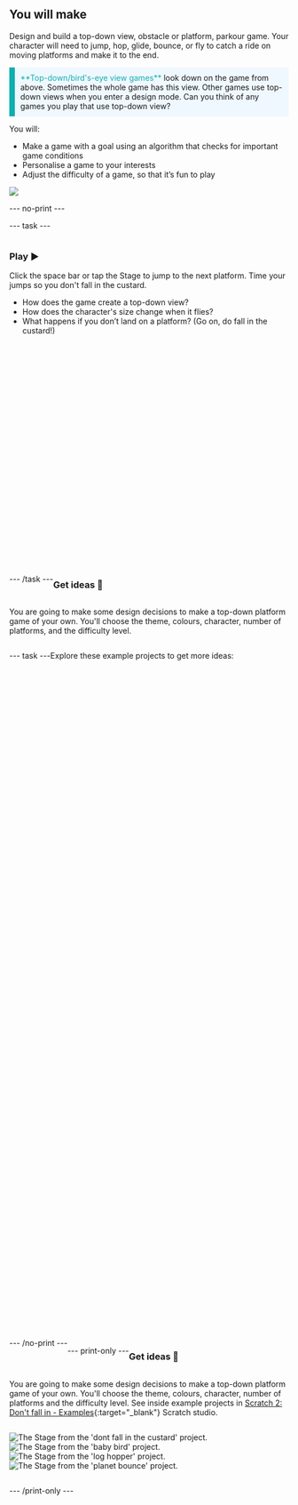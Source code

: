 ## You will make

Design and build a top-down view, obstacle or platform, parkour game. Your character will need to jump, hop, glide, bounce, or fly to catch a ride on moving platforms and make it to the end.

<p style="border-left: solid; border-width:10px; border-color: #0faeb0; background-color: aliceblue; padding: 10px;">
<span style="color: #0faeb0">**Top-down/bird's-eye view games**</span> look down on the game from above. Sometimes the whole game has this view. Other games use top-down views when you enter a design mode. Can you think of any games you play that use top-down view? 
</p>

You will:
+ Make a game with a goal using an algorithm that checks for important game conditions
+ Personalise a game to your interests
+ Adjust the difficulty of a game, so that it’s fun to play

![](images/example-strip.png)

--- no-print ---

--- task ---

<div style="display: flex; flex-wrap: wrap">
<div style="flex-basis: 175px; flex-grow: 1">  

### Play ▶️ 

Click the space bar or tap the Stage to jump to the next platform. Time your jumps so you don't fall in the custard.

+ How does the game create a top-down view? 
+ How does the character's size change when it flies? 
+ What happens if you don’t land on a platform? (Go on, do fall in the custard!)

</div>

<div>
<div class="scratch-preview" style="margin-left: 15px;">
  <iframe allowtransparency="true" width="485" height="402" src="" frameborder="0"></iframe>
</div>

</div>

--- /task ---

### Get ideas 💭

You are going to make some design decisions to make a top-down platform game of your own. You'll choose the theme, colours, character, number of platforms, and the difficulty level.

--- task ---

Explore these example projects to get more ideas:
<div class="scratch-preview" style="margin-left: 15px;">
  <iframe allowtransparency="true" width="485" height="402" src="" frameborder="0"></iframe>
</div>
<div class="scratch-preview" style="margin-left: 15px;">
  <iframe allowtransparency="true" width="485" height="402" src="" frameborder="0"></iframe>
</div>
<div class="scratch-preview" style="margin-left: 15px;">
  <iframe allowtransparency="true" width="485" height="402" src="" frameborder="0"></iframe>
</div>
--- /no-print ---

--- print-only ---

### Get ideas 💭

You are going to make some design decisions to make a top-down platform game of your own. You'll choose the theme, colours, character, number of platforms and the difficulty level. See inside example projects in [Scratch 2: Don't fall in - Examples](https://scratch.mit.edu/studios/29599110/){:target="_blank"} Scratch studio.

![The Stage from the 'dont fall in the custard' project.](images/custard.png) ![The Stage from the 'baby bird' project.](images/bird.png) ![The Stage from the 'log hopper' project.](images/frog.png) ![The Stage from the 'planet bounce' project.](images/space.png)

--- /print-only ---

 
